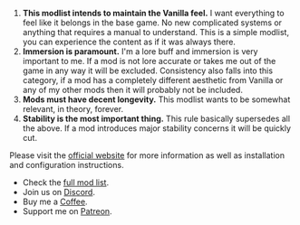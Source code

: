 1. **This modlist intends to maintain the Vanilla feel.** I want everything to feel like it belongs in the base game. No new complicated systems or anything that requires a manual to understand. This is a simple modlist, you can experience the content as if it was always there.
2. **Immersion is paramount.** I'm a lore buff and immersion is very important to me. If a mod is not lore accurate or takes me out of the game in any way it will be excluded. Consistency also falls into this category, if a mod has a completely different aesthetic from Vanilla or any of my other mods then it will probably not be included.  
3. **Mods must have decent longevity.** This modlist wants to be somewhat relevant, in theory, forever.  
4. **Stability is the most important thing.** This rule basically supersedes all the above. If a mod introduces major stability concerns it will be quickly cut.

Please visit the [official website](https://keizaal.github.io/Keizaal/) for more information as well as installation and configuration instructions.

  - Check the [full mod list](https://loadorderlibrary.com/lists/keizaal).
  - Join us on [Discord](https://discord.gg/eYZJFP8).
  - Buy me a [Coffee](https://ko-fi.com/pierredespereaux).
  - Support me on [Patreon](https://www.patreon.com/user?u=16914107).
